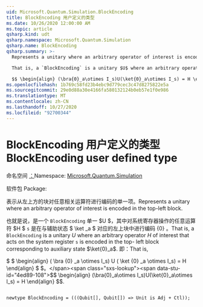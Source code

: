 ```yaml
---
uid: Microsoft.Quantum.Simulation.BlockEncoding
title: BlockEncoding 用户定义的类型
ms.date: 10/26/2020 12:00:00 AM
ms.topic: article
qsharp.kind: udt
qsharp.namespace: Microsoft.Quantum.Simulation
qsharp.name: BlockEncoding
qsharp.summary: >-
  Represents a unitary where an arbitrary operator of interest is encoded in the top-left block.

  That is, a `BlockEncoding` is a unitary $U$ where an arbitrary operator $H$ of interest that acts on the system register `s` is encoded in the top- left block corresponding to auxiliary state $\ket{0}_a$. That is,

  $$ \begin{align} (\bra{0}_a\otimes I_s)U(\ket{0}_a\otimes I_s) = H \end{align} $$.
ms.openlocfilehash: 1b769c58fd23b4ebc9d779cec3c47d8275822e5a
ms.sourcegitcommit: 29e0d88a30e4166fa580132124b0eb57e1f0e986
ms.translationtype: MT
ms.contentlocale: zh-CN
ms.lasthandoff: 10/27/2020
ms.locfileid: "92700344"
---
```

# <a name="blockencoding-user-defined-type"></a><span data-ttu-id="4ed89-102">BlockEncoding 用户定义的类型</span><span class="sxs-lookup"><span data-stu-id="4ed89-102">BlockEncoding user defined type</span></span>

<span data-ttu-id="4ed89-103">命名空间 [：](xref:Microsoft.Quantum.Simulation)</span><span class="sxs-lookup"><span data-stu-id="4ed89-103">Namespace: [Microsoft.Quantum.Simulation](xref:Microsoft.Quantum.Simulation)</span></span>

<span data-ttu-id="4ed89-104">软件包 [](https://nuget.org/packages/)</span><span class="sxs-lookup"><span data-stu-id="4ed89-104">Package: [](https://nuget.org/packages/)</span></span>


<span data-ttu-id="4ed89-105">表示从左上方的块对任意相关运算符进行编码的单一项。</span><span class="sxs-lookup"><span data-stu-id="4ed89-105">Represents a unitary where an arbitrary operator of interest is encoded in the top-left block.</span></span>

<span data-ttu-id="4ed89-106">也就是说，是一个 `BlockEncoding` 单一 $U $，其中对系统寄存器操作的任意运算符 $H $ `s` 是在与辅助状态 $ \ket _a $ 对应的左上块中进行编码 {0} 。</span><span class="sxs-lookup"><span data-stu-id="4ed89-106">That is, a `BlockEncoding` is a unitary $U$ where an arbitrary operator $H$ of interest that acts on the system register `s` is encoded in the top- left block corresponding to auxiliary state $\ket{0}_a$.</span></span> <span data-ttu-id="4ed89-107">即：</span><span class="sxs-lookup"><span data-stu-id="4ed89-107">That is,</span></span>

<span data-ttu-id="4ed89-108">$ $ \begin{align} ( \bra {0} _a \otimes I_s) U ( \ket {0} _a \otimes I_s) = H \end{align} $ $。</span><span class="sxs-lookup"><span data-stu-id="4ed89-108">$$ \begin{align} (\bra{0}_a\otimes I_s)U(\ket{0}_a\otimes I_s) = H \end{align} $$.</span></span>

```qsharp

newtype BlockEncoding = (((Qubit[], Qubit[]) => Unit is Adj + Ctl));
```

